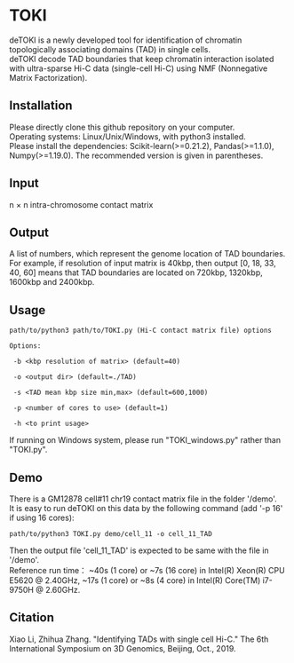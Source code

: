 TOKI
===
deTOKI is a newly developed tool for identification of chromatin topologically associating domains (TAD) in single cells.  
deTOKI decode TAD boundaries that keep chromatin interaction isolated with ultra-sparse Hi-C data (single-cell Hi-C) using NMF (Nonnegative Matrix Factorization).

Installation
---
Please directly clone this github repository on your computer.  
Operating systems: Linux/Unix/Windows, with python3 installed.  
Please install the dependencies: Scikit-learn(>=0.21.2), Pandas(>=1.1.0), Numpy(>=1.19.0). The recommended version is given in parentheses.

Input
---
n × n intra-chromosome contact matrix

Output
---
A list of numbers, which represent the genome location of TAD boundaries.  
For example, if resolution of input matrix is 40kbp, then output [0, 18, 33, 40, 60] means that TAD boundaries are located on 720kbp, 1320kbp, 1600kbp and 2400kbp. 


Usage 
---
`path/to/python3 path/to/TOKI.py (Hi-C contact matrix file) options`
    
    Options:
    
     -b <kbp resolution of matrix> (default=40)
     
     -o <output dir> (default=./TAD)
     
     -s <TAD mean kbp size min,max> (default=600,1000)
     
     -p <number of cores to use> (default=1)
     
     -h <to print usage>

If running on Windows system, please run "TOKI_windows.py" rather than "TOKI.py".

Demo
---
There is a GM12878 cell#11 chr19 contact matrix file in the folder '/demo'.  
It is easy to run deTOKI on this data by the following command (add '-p 16' if using 16 cores):

`path/to/python3 TOKI.py demo/cell_11 -o cell_11_TAD`

Then the output file 'cell_11_TAD' is expected to be same with the file in '/demo'.  
Reference run time： ~40s (1 core) or ~7s (16 core) in Intel(R) Xeon(R) CPU E5620 @ 2.40GHz,
                     ~17s (1 core) or ~8s (4 core) in Intel(R) Core(TM) i7-9750H @ 2.60GHz.  
                     
Citation
---
Xiao Li, Zhihua Zhang. "Identifying TADs with single cell Hi-C." The 6th International Symposium on 3D Genomics, Beijing, Oct., 2019. 
